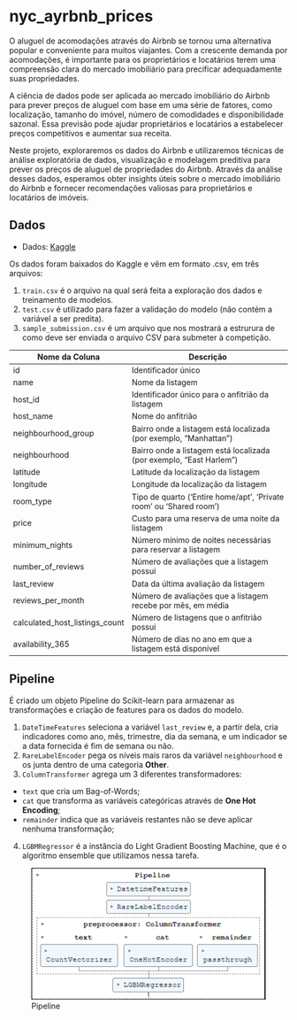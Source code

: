 
<!-- README.md is generated from README.Rmd. Please edit that file -->

# nyc_ayrbnb_prices

O aluguel de acomodações através do Airbnb se tornou uma alternativa
popular e conveniente para muitos viajantes. Com a crescente demanda por
acomodações, é importante para os proprietários e locatários terem uma
compreensão clara do mercado imobiliário para precificar adequadamente
suas propriedades.

A ciência de dados pode ser aplicada ao mercado imobiliário do Airbnb
para prever preços de aluguel com base em uma série de fatores, como
localização, tamanho do imóvel, número de comodidades e disponibilidade
sazonal. Essa previsão pode ajudar proprietários e locatários a
estabelecer preços competitivos e aumentar sua receita.

Neste projeto, exploraremos os dados do Airbnb e utilizaremos técnicas
de análise exploratória de dados, visualização e modelagem preditiva
para prever os preços de aluguel de propriedades do Airbnb. Através da
análise desses dados, esperamos obter insights úteis sobre o mercado
imobiliário do Airbnb e fornecer recomendações valiosas para
proprietários e locatários de imóveis.

## Dados

- Dados: [Kaggle](https://www.kaggle.com/c/sliced-s01e05-WXx7h8/data)

Os dados foram baixados do Kaggle e vêm em formato .csv, em três
arquivos:  
1. `train.csv` é o arquivo na qual será feita a exploração dos dados e
treinamento de modelos.  
2. `test.csv` é utilizado para fazer a validação do modelo (não contém a
variável a ser predita).  
3. `sample_submission.csv` é um arquivo que nos mostrará a estrurura de
como deve ser enviada o arquivo CSV para submeter à competição.

| Nome da Coluna                 | Descrição                                                           |
|--------------------------------|---------------------------------------------------------------------|
| id                             | Identificador único                                                 |
| name                           | Nome da listagem                                                    |
| host_id                        | Identificador único para o anfitrião da listagem                    |
| host_name                      | Nome do anfitrião                                                   |
| neighbourhood_group            | Bairro onde a listagem está localizada (por exemplo, “Manhattan”)   |
| neighbourhood                  | Bairro onde a listagem está localizada (por exemplo, “East Harlem”) |
| latitude                       | Latitude da localização da listagem                                 |
| longitude                      | Longitude da localização da listagem                                |
| room_type                      | Tipo de quarto (‘Entire home/apt’, ‘Private room’ ou ‘Shared room’) |
| price                          | Custo para uma reserva de uma noite da listagem                     |
| minimum_nights                 | Número mínimo de noites necessárias para reservar a listagem        |
| number_of_reviews              | Número de avaliações que a listagem possui                          |
| last_review                    | Data da última avaliação da listagem                                |
| reviews_per_month              | Número de avaliações que a listagem recebe por mês, em média        |
| calculated_host_listings_count | Número de listagens que o anfitrião possui                          |
| availability_365               | Número de dias no ano em que a listagem está disponível             |

## Pipeline

É criado um objeto Pipeline do Scikit-learn para armazenar as
transformações e criação de features para os dados do modelo.  
1. `DateTimeFeatures` seleciona a variável `last_review` e, a partir
dela, cria indicadores como ano, mês, trimestre, dia da semana, e um
indicador se a data fornecida é fim de semana ou não.  
2. `RareLabelEncoder` pega os níveis mais raros da variável
`neighbourhood` e os junta dentro de uma categoria **Other**.  
3. `ColumnTransformer` agrega um 3 diferentes transformadores:  
+ `text` que cria um Bag-of-Words;  
+ `cat` que transforma as variáveis categóricas através de **One Hot
Encoding**;  
+ `remainder` indica que as variáveis restantes não se deve aplicar
nenhuma transformação;  
4. `LGBMRegressor` é a instância do Light Gradient Boosting Machine, que
é o algoritmo ensemble que utilizamos nessa tarefa.

<figure>
<img src="pipeline_img.png" alt="Pipeline" />
<figcaption aria-hidden="true">Pipeline</figcaption>
</figure>

<!-- badges: start -->
<!-- badges: end -->
